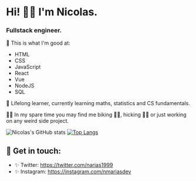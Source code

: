 # Hi! 👋🏼 I'm Nicolas. 

###  Fullstack engineer. 

🔬 This is what I'm good at:
* HTML
* CSS
* JavaScript
* React
* Vue
* NodeJS
* SQL

🧠 Lifelong learner, currently learning maths, statistics and CS fundamentals.

👩🏻 In my spare time you may find me biking 🚴🏻, hicking 🧗‍♂️ or just working on any weird side project.


![Nicolas's GitHub stats](https://github-readme-stats.vercel.app/api?username=narias1999&hide=contribs,prs&theme=buefy&show_icons=true) [![Top Langs](https://github-readme-stats.vercel.app/api/top-langs/?username=narias1999&layout=compact&theme=buefy)](https://github.com/narias1999/github-readme-stats)


## 🖤 Get in touch: 
* ✨ Twitter: https://twitter.com/narias1999
* ✨ Instagram: https://instagram.com/nmariasdev

<!--
**Narias1999/narias1999** is a ✨ _special_ ✨ repository because its `README.md` (this file) appears on your GitHub profile.
